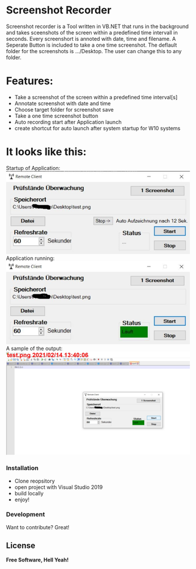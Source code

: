 # Screenshot Recorder



Screenshot recorder is a Tool written in  VB.NET that runs in the background and takes sceenshots of the screen within a predefined time intervall in seconds. 
Every screenshort is annoted with date, time and filename. A Seperate Button is included to take a one time screenshot. 
The deflault folder for the screenshots is .../Desktop. The user can change this to any folder.

# Features:

  - Take a screenshot of the screen within a predefined time interval[s]
  - Annotate screenshot with date and time
  - Choose target folder for screenshot save
  - Take a one time screenshot button
  - Auto recording start after Application launch 
  - create shortcut for auto launch after system startup for W10 systems 

# It looks like this:
Startup of Application:  
![](/Screenshots/Startup.JPG "Startup of Application")
Application running:  
![](/Screenshots/Running.JPG "Application running")
A sample of the output:  
![](/Screenshots/Output.jpg "A sample of the output")


### Installation

* Clone reopsitory
* open project with Visual Studio 2019
* build locally 
* enjoy!



### Development

Want to contribute? Great!



License
----


**Free Software, Hell Yeah!**

